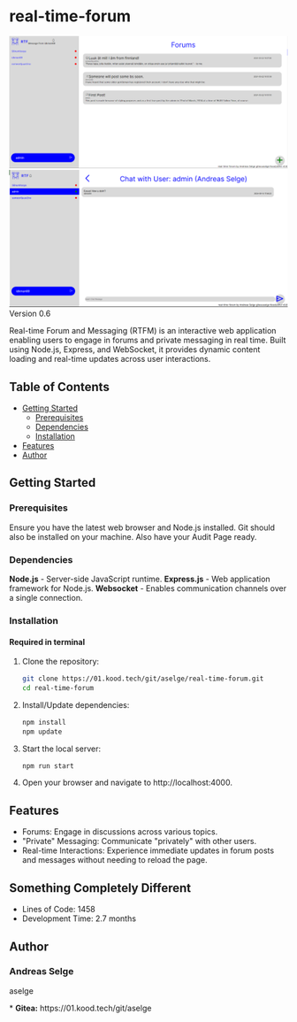 # real-time-forum

![forums page](./promo/ss_rtf_fms_1.png)
![private page](./promo/ss_rtf_pms_1.png)
Version 0.6

Real-time Forum and Messaging (RTFM) is an interactive web application enabling users to engage in forums and private messaging in real time. Built using Node.js, Express, and WebSocket, it provides dynamic content loading and real-time updates across user interactions.

## Table of Contents
- [Getting Started](#getting-started)
  - [Prerequisites](#prerequisites)
  - [Dependencies](#dependencies)
  - [Installation](#installation)
- [Features](#features)
- [Author](#author)

## Getting Started

### Prerequisites
Ensure you have the latest web browser and Node.js installed. Git should also be installed on your machine. Also have your Audit Page ready.

### Dependencies
**Node.js** - Server-side JavaScript runtime.
**Express.js** - Web application framework for Node.js.
**Websocket** - Enables communication channels over a single connection.

### Installation

#### Required in terminal

1. Clone the repository:
   ```bash
   git clone https://01.kood.tech/git/aselge/real-time-forum.git
   cd real-time-forum
2. Install/Update dependencies:
    ```bash
    npm install
    npm update

3. Start the local server:
    ```bash
    npm run start
4. Open your browser and navigate to http://localhost:4000.

## Features
* Forums: Engage in discussions across various topics.
* "Private" Messaging: Communicate "privately" with other users.
* Real-time Interactions: Experience immediate updates in forum posts and messages without needing to reload the page.

## Something Completely Different
* Lines of Code: 1458
* Development Time: 2.7 months

## Author

### Andreas Selge

<p>aselge</p>
* <b>Gitea:</b> https://01.kood.tech/git/aselge